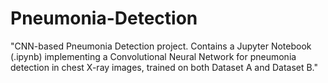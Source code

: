 # Pneumonia-Detection
"CNN-based Pneumonia Detection project. Contains a Jupyter Notebook (.ipynb) implementing a Convolutional Neural Network for pneumonia detection in chest X-ray images, trained on both Dataset A and Dataset B."
